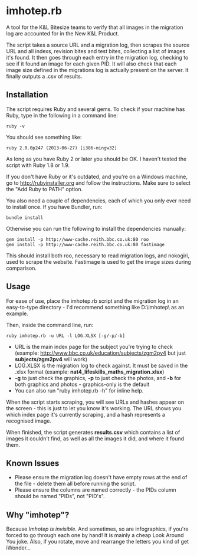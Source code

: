 # imhotep.rb

A tool for the K&L Bitesize teams to verify that all images in the migration log are accounted for in the New K&L Product.

The script takes a source URL and a migration log, then scrapes the source URL and all indexs, revision bites and test bites, collecting a list of images it's found. It then goes through each entry in the migration log, checking to see if it found an image for each given PID. It will also check that each image size defined in the migrations log is actually present on the server. It finally outputs a .csv of results.

## Installation

The script requires Ruby and several gems. To check if your machine has Ruby, type in the following in a command line:

    ruby -v

You should see something like:

    ruby 2.0.0p247 (2013-06-27) [i386-mingw32]

As long as you have Ruby 2 or later you should be OK. I haven't tested the script with Ruby 1.8 or 1.9.

If you don't have Ruby or it's outdated, and you're on a Windows machine, go to http://rubyinstaller.org and follow the instructions. Make sure to select the "Add Ruby to PATH" option.

You also need a couple of dependencies, each of which you only ever need to install once. If you have Bundler, run:

    bundle install

Otherwise you can run the following to install the dependencies manually:

    gem install -p http://www-cache.reith.bbc.co.uk:80 roo
    gem install -p http://www-cache.reith.bbc.co.uk:80 fastimage

This should install both roo, necessary to read migration logs, and nokogiri, used to scrape the website.
Fastimage is used to get the image sizes during comparison.

## Usage

For ease of use, place the imhotep.rb script and the migration log in an easy-to-type directory - I'd recommend something like D:\imhotep\ as an example.

Then, inside the command line, run:

    ruby imhotep.rb -u URL -l LOG.XLSX [-g/-p/-b]

- URL is the main index page for the subject you're trying to check (example: http://www.bbc.co.uk/education/subjects/zgm2pv4 but just **subjects/zgm2pv4** will work)
- LOG.XLSX is the migration log to check against. It must be saved in the .xlsx format (example: **nat4_lifeskills_maths_migration.xlsx**)
- **-g** to just check the graphics, **-p** to just check the photos, and **-b** for both graphics and photos - graphics-only is the default
- You can also run "ruby imhotep.rb -h" for inline help.

When the script starts scraping, you will see URLs and hashes appear on the screen - this is just to let you know it's working. The URL shows you which index page it's currently scraping, and a hash represents a recognised image.

When finished, the script generates **results.csv** which contains a list of images it couldn't find, as well as all the images it did, and where it found them.

## Known Issues

- Please ensure the migration log doesn't have empty rows at the end of the file - delete them all before running the script.
- Please ensure the columns are named correctly - the PIDs column should be named "PIDs", not "PID's".

## Why "imhotep"?

Because *Imhotep is invisible*. And sometimes, so are infographics, if you're forced to go through each one by hand! It is mainly a cheap Look Around You joke. Also, if you rotate, move and rearrange the letters you kind of get iWonder...
